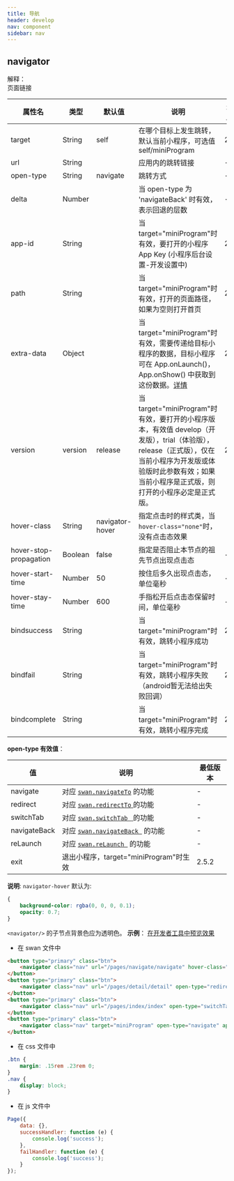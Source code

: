 ```yaml
---
title: 导航
header: develop
nav: component
sidebar: nav
---
```


## navigator
<div class="notice">解释： </div>页面链接
<div></div>

|属性名 |类型  |默认值  |说明|最低版本|
|---- | ---- | ---- |---- |---- |
|target|	String|	self|	在哪个目标上发生跳转，默认当前小程序，可选值self/miniProgram|2.5.2|
| url | String |   |应用内的跳转链接 |-|
|open-type | String  | navigate  |跳转方式|-|
|delta | Number |  |当 open-type 为 'navigateBack' 时有效，表示回退的层数|-|
|app-id|	String| |		当target="miniProgram"时有效，要打开的小程序 App Key (小程序后台设置-开发设置中)|	2.5.2
|path|	String| |		当target="miniProgram"时有效，打开的页面路径，如果为空则打开首页|	2.5.2|
|extra-data|	Object| |		当target="miniProgram"时有效，需要传递给目标小程序的数据，目标小程序可在 App.onLaunch()，App.onShow() 中获取到这份数据。<a href="https://smartprogram.baidu.com/docs/develop/framework/app_service_register/">详情</a>|	2.5.2|
|version|	version|	release|	当target="miniProgram"时有效，要打开的小程序版本，有效值 develop（开发版），trial（体验版），release（正式版），仅在当前小程序为开发版或体验版时此参数有效；如果当前小程序是正式版，则打开的小程序必定是正式版。|2.5.2|
|hover-class | String  |navigator-hover |指定点击时的样式类，当`hover-class="none"`时，没有点击态效果||
|hover-stop-propagation | Boolean  | false | 指定是否阻止本节点的祖先节点出现点击态|-|
|hover-start-time |Number | 50  | 按住后多久出现点击态，单位毫秒 |-|
|hover-stay-time |Number |600 |手指松开后点击态保留时间，单位毫秒|-|
|bindsuccess|	String| |		当target="miniProgram"时有效，跳转小程序成功|	2.5.2|
|bindfail|	String| |		当target="miniProgram"时有效，跳转小程序失败 （android暂无法给出失败回调）|	2.5.2|
|bindcomplete|	String|  |		当target="miniProgram"时有效，跳转小程序完成|	2.5.2|

**open-type 有效值**：

|值 |说明 |最低版本|
|--- |--- |--- |
| navigate | 对应 <a href="https://smartprogram.baidu.com/docs/develop/api/show_tab/#swan-navigateTo/">`swan.navigateTo`</a> 的功能|-|
| redirect | 对应 <a href="https://smartprogram.baidu.com/docs/develop/api/show_tab/#swan-redirectTo/">`swan.redirectTo` </a> 的功能|-|
| switchTab | 对应 <a href="https://smartprogram.baidu.com/docs/develop/api/show_tab/#swan-switchTab/">`swan.switchTab ` </a> 的功能|-|
| navigateBack | 对应 <a href="https://smartprogram.baidu.com/docs/develop/api/show_tab/#swan-navigateBack/">`swan.navigateBack `</a>  的功能|-|
| reLaunch | 对应 <a href="https://smartprogram.baidu.com/docs/develop/api/show_tab/#swan-reLaunch/">`swan.reLaunch `</a>  的功能|-|
|exit|	退出小程序，target="miniProgram"时生效|	2.5.2|


**说明**:
`navigator-hover` 默认为:
```css
{
	background-color: rgba(0, 0, 0, 0.1);
	opacity: 0.7;
}
```
`<navigator/>` 的子节点背景色应为透明色。
**示例**：
<a href="swanide://fragment/497f08f7f358abef70289b1c0b2193951560859565473" title="在开发者工具中预览效果" target="_blank">在开发者工具中预览效果</a>

* 在 swan 文件中

```html
<button type="primary" class="btn">
	<navigator class="nav" url="/pages/navigate/navigate" hover-class="navigator-hover">跳转到新页面</navigator>
</button>
<button type="primary" class="btn">
	<navigator class="nav" url="/pages/detail/detail" open-type="redirect" hover-class="other-navigator-hover">在当前页打开</navigator>
</button>
<button type="primary" class="btn">
	<navigator class="nav" url="/pages/index/index" open-type="switchTab" hover-class="other-navigator-hover">切换 Tab</navigator>
</button>
<button type="primary" class="btn">
  	<navigator class="nav" target="miniProgram" open-type="navigate" app-id="79RKhZ2BTvyyHitg4W3Xle4kkFgwwXyp" path="" extra-data="" version="release" bindsuccess="successHandler" bindfail="failHandler">打开绑定的小程序</navigator>
</button>
```


* 在 css 文件中

```css
.btn {
    margin: .15rem .23rem 0;
}
.nav {
    display: block;
}
```

* 在 js 文件中

```js
Page({
    data: {},
    successHandler: function (e) {
        console.log('success');
    },
    failHandler: function (e) {
        console.log('success');
    }
});
```